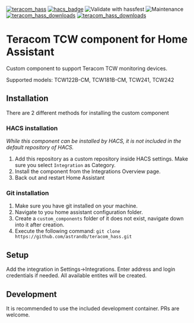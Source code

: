 [![teracom_hass](https://img.shields.io/github/v/release/astrandb/teracom_hass?include_prereleases)](https://github.com/astrandb/teracom_hass) [![hacs_badge](https://img.shields.io/badge/HACS-Custom-orange.svg)](https://github.com/hacs/integration) ![Validate with hassfest](https://github.com/astrandb/teracom_hass/workflows/Validate%20with%20hassfest/badge.svg) ![Maintenance](https://img.shields.io/maintenance/yes/2024.svg) [![teracom_hass_downloads](https://img.shields.io/github/downloads/astrandb/teracom_hass/total)](https://github.com/astrandb/teracom_hass) [![teracom_hass_downloads](https://img.shields.io/github/downloads/astrandb/teracom_hass/latest/total)](https://github.com/astrandb/teracom_hass)

# Teracom TCW component for Home Assistant

Custom component to support Teracom TCW monitoring devices.

Supported models: TCW122B-CM, TCW181B-CM, TCW241, TCW242

## Installation

There are 2 different methods for installing the custom component

### HACS installation

_While this component can be installed by HACS, it is not included in the default repository of HACS._

1. Add this repository as a custom repository inside HACS settings. Make sure you select `Integration` as Category.
2. Install the component from the Integrations Overview page.
3. Back out and restart Home Assistant

### Git installation

1. Make sure you have git installed on your machine.
2. Navigate to you home assistant configuration folder.
3. Create a `custom_components` folder of it does not exist, navigate down into it after creation.
4. Execute the following command: `git clone https://github.com/astrandb/teracom_hass.git`

## Setup

Add the integration in  Settings->Integrations. Enter address and login credentials if needed. All available entites will be created.

## Development

It is recommended to use the included development container. PRs are welcome.
